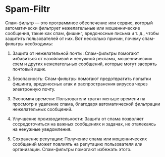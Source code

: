 # Spam-Filtr
Спам-фильтр — это программное обеспечение или сервис, который автоматически фильтрует нежелательные или мошеннические сообщения, такие как спам, фишинг, вредоносные письма и т. д., чтобы защитить пользователей от них. Вот несколько причин, почему спам-фильтры необходимы:

1. Защита от нежелательной почты: Спам-фильтры помогают избавиться от назойливой и ненужной рекламы, мошеннических схем и других нежелательных сообщений, которые могут засорять почтовый ящик.

2. Безопасность: Спам-фильтры помогают предотвратить попытки фишинга, вредоносных атак и распространения вирусов через электронную почту.

3. Экономия времени: Пользователи тратят меньше времени на просмотр и удаление спама, благодаря автоматической фильтрации нежелательных сообщений.

4. Улучшение производительности: Защита от спама позволяет сосредоточиться на важных сообщениях и задачах, не отвлекаясь на ненужные уведомления.

5. Сохранение репутации: Получение спама или мошеннических сообщений может повлиять на репутацию пользователя или организации. Спам-фильтры помогают избежать этого.
